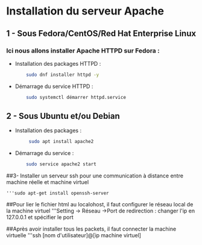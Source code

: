 # Installation du serveur Apache 

## 1 - Sous Fedora/CentOS/Red Hat Enterprise Linux
  ###  Ici nous allons installer Apache HTTPD sur Fedora : 

 * Installation des packages HTTPD : 
    ```sh
        sudo dnf installer httpd -y
     ```

 * Démarrage du service HTTPD : 
    ```sh
        sudo systemctl démarrer httpd.service
    ```

## 2 - Sous Ubuntu et/ou Debian

 * Installation des packages : 
   ```sh
        sudo apt install apache2
   ```

 * Démarrage du service : 
    ```sh
        sudo service apache2 start
    ```
##3- Installer un serveur ssh pour une communication à distance entre machine réelle et machine virtuel

    '''sudo apt-get install openssh-server


##Pour lier le fichier html au localohost, il faut configurer le réseau local de la machine virtuel
    '''Setting -> Réseau ->Port de redirection : changer l'ip en 127.0.0.1 et spécifier le port


##Après avoir installer tous les packets, il faut connecter la machine virtuelle 
    '''ssh [nom d'utilisateur]@[ip machine virtuel]

